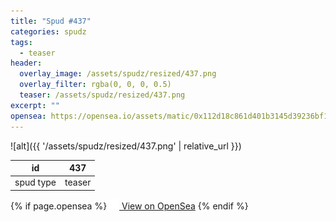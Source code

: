 ```yaml
---
title: "Spud #437"
categories: spudz
tags:
  - teaser
header:
  overlay_image: /assets/spudz/resized/437.png
  overlay_filter: rgba(0, 0, 0, 0.5)
  teaser: /assets/spudz/resized/437.png
excerpt: ""
opensea: https://opensea.io/assets/matic/0x112d18c861d401b3145d39236bf149f01e18beed/437
---
```

![alt]({{ '/assets/spudz/resized/437.png' | relative_url }})

| id | 437 |
|-|-|
| spud type | teaser |

{% if page.opensea %}
<a href="{{page.opensea}}" class="btn btn--info" onclick="window.open(this.href, '_blank'); return false;"><img src="/assets/images/opensea.svg" width="16px"><span>  View on OpenSea</span></a>
{% endif %}
